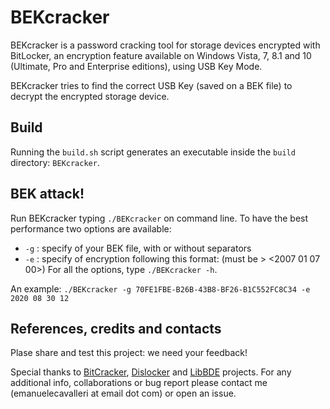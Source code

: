 # BEKcracker

BEKcracker is a password cracking tool for storage devices encrypted with BitLocker, an encryption feature available on Windows Vista, 7, 8.1 and 10 (Ultimate, Pro and Enterprise editions), using USB Key Mode.

BEKcracker tries to find the correct USB Key (saved on a BEK file) to decrypt the encrypted storage device.

## Build

Running the `build.sh` script generates an executable inside the `build` directory: `BEKcracker`.

## BEK attack!

Run BEKcracker typing `./BEKcracker` on command line. To have the best performance two options are available:
- `-g` : specify <GUID> of your BEK file, with or without separators
- `-e` : specify <Year Month Day Hour> of encryption following this format: <yyyy mm dd hh and> (must be > <2007 01 07 00>)
For all the options, type `./BEKcracker -h`.
  
An example:
`./BEKcracker -g 70FE1FBE-B26B-43B8-BF26-B1C552FC8C34 -e 2020 08 30 12`

## References, credits and contacts

Plase share and test this project: we need your feedback! 

Special thanks to [BitCracker](https://github.com/e-ago/bitcracker), [Dislocker](https://github.com/Aorimn/dislocker) and [LibBDE](https://github.com/libyal/libbde) projects.
For any additional info, collaborations or bug report please contact me (emanuelecavalleri at email dot com) or open an issue.
